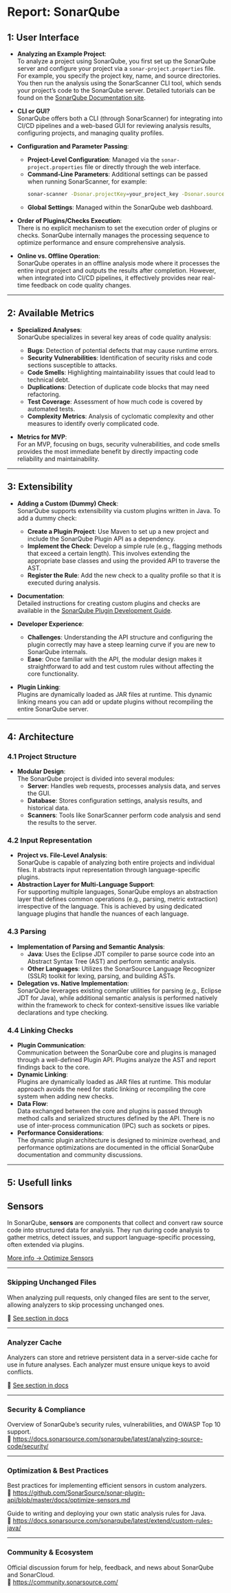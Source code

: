 # Report: SonarQube

## 1: User Interface

- **Analyzing an Example Project**:  
  To analyze a project using SonarQube, you first set up the SonarQube server and configure your project via a `sonar-project.properties` file. For example, you specify the project key, name, and source directories. You then run the analysis using the SonarScanner CLI tool, which sends your project’s code to the SonarQube server. Detailed tutorials can be found on the [SonarQube Documentation site](https://docs.sonarqube.org/latest/analysis/scan/).

- **CLI or GUI?**  
  SonarQube offers both a CLI (through SonarScanner) for integrating into CI/CD pipelines and a web-based GUI for reviewing analysis results, configuring projects, and managing quality profiles.

- **Configuration and Parameter Passing**:

  - **Project-Level Configuration**: Managed via the `sonar-project.properties` file or directly through the web interface.
  - **Command-Line Parameters**: Additional settings can be passed when running SonarScanner, for example:
    ```bash
    sonar-scanner -Dsonar.projectKey=your_project_key -Dsonar.sources=./src
    ```
  - **Global Settings**: Managed within the SonarQube web dashboard.

- **Order of Plugins/Checks Execution**:  
  There is no explicit mechanism to set the execution order of plugins or checks. SonarQube internally manages the processing sequence to optimize performance and ensure comprehensive analysis.

- **Online vs. Offline Operation**:  
  SonarQube operates in an offline analysis mode where it processes the entire input project and outputs the results after completion. However, when integrated into CI/CD pipelines, it effectively provides near real-time feedback on code quality changes.

---

## 2: Available Metrics

- **Specialized Analyses**:  
  SonarQube specializes in several key areas of code quality analysis:

  - **Bugs**: Detection of potential defects that may cause runtime errors.
  - **Security Vulnerabilities**: Identification of security risks and code sections susceptible to attacks.
  - **Code Smells**: Highlighting maintainability issues that could lead to technical debt.
  - **Duplications**: Detection of duplicate code blocks that may need refactoring.
  - **Test Coverage**: Assessment of how much code is covered by automated tests.
  - **Complexity Metrics**: Analysis of cyclomatic complexity and other measures to identify overly complicated code.

- **Metrics for MVP**:  
  For an MVP, focusing on bugs, security vulnerabilities, and code smells provides the most immediate benefit by directly impacting code reliability and maintainability.

---

## 3: Extensibility

- **Adding a Custom (Dummy) Check**:  
  SonarQube supports extensibility via custom plugins written in Java. To add a dummy check:

  - **Create a Plugin Project**: Use Maven to set up a new project and include the SonarQube Plugin API as a dependency.
  - **Implement the Check**: Develop a simple rule (e.g., flagging methods that exceed a certain length). This involves extending the appropriate base classes and using the provided API to traverse the AST.
  - **Register the Rule**: Add the new check to a quality profile so that it is executed during analysis.

- **Documentation**:  
  Detailed instructions for creating custom plugins and checks are available in the [SonarQube Plugin Development Guide](https://docs.sonarsource.com/sonarqube/latest/extend-developer-guide/developing-a-plugin/).

- **Developer Experience**:

  - **Challenges**: Understanding the API structure and configuring the plugin correctly may have a steep learning curve if you are new to SonarQube internals.
  - **Ease**: Once familiar with the API, the modular design makes it straightforward to add and test custom rules without affecting the core functionality.

- **Plugin Linking**:  
  Plugins are dynamically loaded as JAR files at runtime. This dynamic linking means you can add or update plugins without recompiling the entire SonarQube server.

---

## 4: Architecture

### 4.1 Project Structure

- **Modular Design**:  
  The SonarQube project is divided into several modules:
  - **Server**: Handles web requests, processes analysis data, and serves the GUI.
  - **Database**: Stores configuration settings, analysis results, and historical data.
  - **Scanners**: Tools like SonarScanner perform code analysis and send the results to the server.

### 4.2 Input Representation

- **Project vs. File-Level Analysis**:  
  SonarQube is capable of analyzing both entire projects and individual files. It abstracts input representation through language-specific plugins.
- **Abstraction Layer for Multi-Language Support**:  
  For supporting multiple languages, SonarQube employs an abstraction layer that defines common operations (e.g., parsing, metric extraction) irrespective of the language. This is achieved by using dedicated language plugins that handle the nuances of each language.

### 4.3 Parsing

- **Implementation of Parsing and Semantic Analysis**:
  - **Java**: Uses the Eclipse JDT compiler to parse source code into an Abstract Syntax Tree (AST) and perform semantic analysis.
  - **Other Languages**: Utilizes the SonarSource Language Recognizer (SSLR) toolkit for lexing, parsing, and building ASTs.
- **Delegation vs. Native Implementation**:  
  SonarQube leverages existing compiler utilities for parsing (e.g., Eclipse JDT for Java), while additional semantic analysis is performed natively within the framework to check for context-sensitive issues like variable declarations and type checking.

### 4.4 Linking Checks

- **Plugin Communication**:  
  Communication between the SonarQube core and plugins is managed through a well-defined Plugin API. Plugins analyze the AST and report findings back to the core.
- **Dynamic Linking**:  
  Plugins are dynamically loaded as JAR files at runtime. This modular approach avoids the need for static linking or recompiling the core system when adding new checks.
- **Data Flow**:  
  Data exchanged between the core and plugins is passed through method calls and serialized structures defined by the API. There is no use of inter-process communication (IPC) such as sockets or pipes.
- **Performance Considerations**:  
  The dynamic plugin architecture is designed to minimize overhead, and performance optimizations are documented in the official SonarQube documentation and community discussions.

---

## 5: Usefull links

## **Sensors**

In SonarQube, **sensors** are components that collect and convert raw source code into structured data for analysis. They run during code analysis to gather metrics, detect issues, and support language-specific processing, often extended via plugins.

[More info → Optimize Sensors](https://github.com/SonarSource/sonar-plugin-api/blob/master/docs/optimize-sensors.md)

---

### **Skipping Unchanged Files**

When analyzing pull requests, only changed files are sent to the server, allowing analyzers to skip processing unchanged ones.

🔗 [See section in docs](https://github.com/SonarSource/sonar-plugin-api/blob/master/docs/optimize-sensors.md#skipping-unchanged-files)

---

### **Analyzer Cache**

Analyzers can store and retrieve persistent data in a server-side cache for use in future analyses. Each analyzer must ensure unique keys to avoid conflicts.

🔗 [See section in docs](https://github.com/SonarSource/sonar-plugin-api/blob/master/docs/optimize-sensors.md#analyzer-cache)

---

### **Security & Compliance**

Overview of SonarQube’s security rules, vulnerabilities, and OWASP Top 10 support.  
 🔗 https://docs.sonarsource.com/sonarqube/latest/analyzing-source-code/security/

---

### **Optimization & Best Practices**

Best practices for implementing efficient sensors in custom analyzers.  
 🔗 https://github.com/SonarSource/sonar-plugin-api/blob/master/docs/optimize-sensors.md

Guide to writing and deploying your own static analysis rules for Java.  
 🔗 https://docs.sonarsource.com/sonarqube/latest/extend/custom-rules-java/

---

### **Community & Ecosystem**

Official discussion forum for help, feedback, and news about SonarQube and SonarCloud.  
 🔗 https://community.sonarsource.com/
